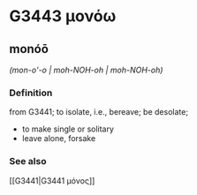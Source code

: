 # G3443 μονόω

## monóō

_(mon-o'-o | moh-NOH-oh | moh-NOH-oh)_

### Definition

from G3441; to isolate, i.e., bereave; be desolate; 

- to make single or solitary
- leave alone, forsake

### See also

[[G3441|G3441 μόνος]]

